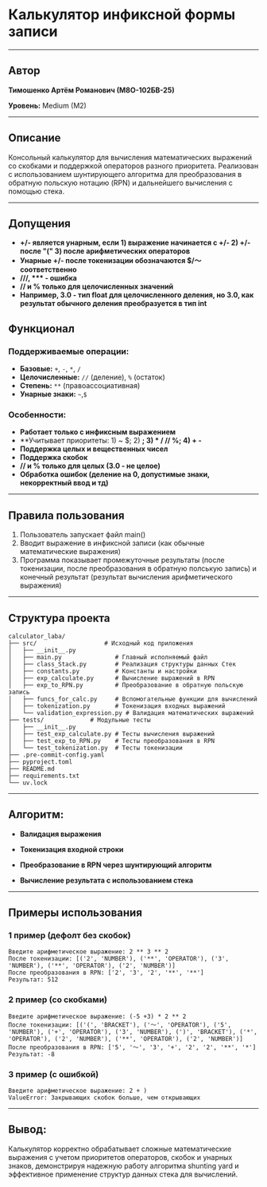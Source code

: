 # Калькулятор инфиксной формы записи

---

## Автор
**Тимошенко Артём Романович (М8О-102БВ-25)**

**Уровень:** Medium (M2)

---

## Описание
Консольный калькулятор для вычисления математических выражений со скобками и поддержкой операторов разного приоритета. Реализован с использованием шунтирующего алгоритма для преобразования в обратную польскую нотацию (RPN) и дальнейшего вычисления с помощью стека.

---

## Допущения
- **+/- является унарным, если 1) выражение начинается с +/- 2) +/- после "(" 3) после арифметических операторов**
- **Унарные +/- после токенизации обозначаются $/〜 соответственно**
- **///, *** - ошибка**
- **// и % только для целочисленных значений**
- **Например, 3.0 - тип float для целочисленного деления, но 3.0, как результат обычного деления преобразуется в тип int**


## Функционал

### Поддерживаемые операции:
- **Базовые:** `+`, `-`, `*`, `/`
- **Целочисленные:** `//` (деление), `%` (остаток)
- **Степень:** `**` (правоассоциативная)
- **Унарные знаки:** `~`,`$`

### Особенности:
- **Работает только с инфиксным выражением**
- **Учитывает приоритеты: 1) ~ $; 2) **; 3) * / // %; 4) + -**
- **Поддержка целых и вещественных чисел**
- **Поддержка скобок**
- **// и % только для целых (3.0 - не целое)**
- **Обработка ошибок (деление на 0, допустимые знаки, некорректный ввод и тд)**

---

## Правила пользования
1. Пользователь запускает файл main()
2. Вводит выражение в инфиксной записи (как обычные математические выражения)
3. Программа показывает промежуточные результаты (после токенизации, после преобразования в обратную полськую запись) и конечный результат (результат вычисления арифметического выражения)

---

## Структура проекта
```
calculator_laba/
├── src/                   # Исходный код приложения
│   ├── __init__.py
│   ├── main.py               # Главный исполняемый файл
│   ├── class_Stack.py        # Реализация структуры данных Стек
│   ├── constants.py          # Константы и настройки
│   ├── exp_calculate.py      # Вычисление выражений в RPN
│   ├── exp_to_RPN.py         # Преобразование в обратную польскую запись
│   ├── funcs_for_calc.py     # Вспомогательные функции для вычислений
│   ├── tokenization.py       # Токенизация входных выражений
│   └── validation_expression.py # Валидация математических выражений
├── tests/             # Модульные тесты
│   ├── __init__.py
│   ├── test_exp_calculate.py # Тесты вычисления выражений
│   ├── test_exp_to_RPN.py    # Тесты преобразования в RPN
│   └── test_tokenization.py  # Тесты токенизации
├── .pre-commit-config.yaml
├── pyproject.toml
├── README.md
├── requirements.txt
└── uv.lock
```
---

## Алгоритм:
- **Валидация выражения**

- **Токенизация входной строки**

- **Преобразование в RPN через шунтирующий алгоритм**

- **Вычисление результата с использованием стека**

---

## Примеры использования
### 1 пример (дефолт без скобок)
```
Введите арифметическое выражение: 2 ** 3 ** 2
После токенизации: [('2', 'NUMBER'), ('**', 'OPERATOR'), ('3', 'NUMBER'), ('**', 'OPERATOR'), ('2', 'NUMBER')]
После преобразования в RPN: ['2', '3', '2', '**', '**']
Результат: 512
```

### 2 пример (со скобками)
```
Введите арифметическое выражение: (-5 +3) * 2 ** 2
После токенизации: [('(', 'BRACKET'), ('〜', 'OPERATOR'), ('5', 'NUMBER'), ('+', 'OPERATOR'), ('3', 'NUMBER'), (')', 'BRACKET'), ('*', 'OPERATOR'), ('2', 'NUMBER'), ('**', 'OPERATOR'), ('2', 'NUMBER')]
После преобразования в RPN: ['5', '〜', '3', '+', '2', '2', '**', '*']
Результат: -8
```

### 3 пример (с ошибкой)
```
Введите арифметическое выражение: 2 + )
ValueError: Закрывающих скобок больше, чем открывающих
```

---

## Вывод:
Калькулятор корректно обрабатывает сложные математические выражения с учетом приоритетов операторов, скобок и унарных знаков, демонстрируя надежную работу алгоритма shunting yard и эффективное применение структур данных стека для вычислений.
